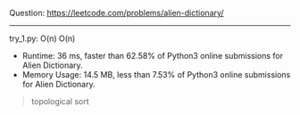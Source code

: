 Question: https://leetcode.com/problems/alien-dictionary/

---

try_1.py: O(n) O(n)

* Runtime: 36 ms, faster than 62.58% of Python3 online submissions for Alien Dictionary.
* Memory Usage: 14.5 MB, less than 7.53% of Python3 online submissions for Alien Dictionary.

> topological sort
